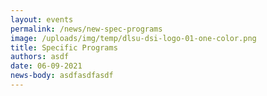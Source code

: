 ```yaml
---
layout: events
permalink: /news/new-spec-programs
image: /uploads/img/temp/dlsu-dsi-logo-01-one-color.png
title: Specific Programs
authors: asdf
date: 06-09-2021
news-body: asdfasdfasdf
---
```

